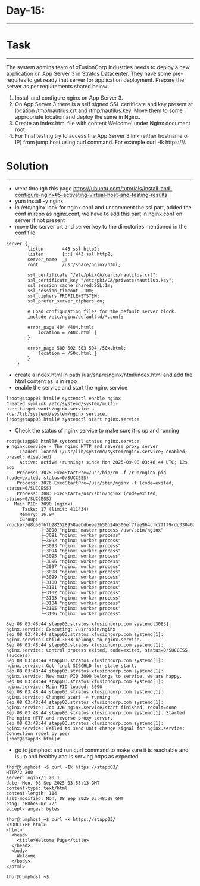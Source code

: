 # Day-15: 
---

# Task
---
The system admins team of xFusionCorp Industries needs to deploy a new application on App Server 3 in Stratos Datacenter. They have some pre-requites to get ready that server for application deployment. Prepare the server as per requirements shared below:

1. Install and configure nginx on App Server 3.
2. On App Server 3 there is a self signed SSL certificate and key present at location /tmp/nautilus.crt and /tmp/nautilus.key. Move them to some appropriate location and deploy the same in Nginx.
3. Create an index.html file with content Welcome! under Nginx document root.
4. For final testing try to access the App Server 3 link (either hostname or IP) from jump host using curl command. For example curl -Ik https://<app-server-ip>/.

# Solution
---
- went through this page https://ubuntu.com/tutorials/install-and-configure-nginx#5-activating-virtual-host-and-testing-results
- yum install -y nginx
- in /etc/nginx look for nginx.conf and uncomment the ssl part, added the conf in repo as nginx.conf, we have to add this part in nginx.conf on server if not present
- move the server crt and server key to the directories mentioned in the conf file
```
server {
        listen       443 ssl http2;
        listen       [::]:443 ssl http2;
        server_name  _;
        root         /usr/share/nginx/html;

        ssl_certificate "/etc/pki/CA/certs/nautilus.crt";
        ssl_certificate_key "/etc/pki/CA/private/nautilus.key";
        ssl_session_cache shared:SSL:1m;
        ssl_session_timeout  10m;
        ssl_ciphers PROFILE=SYSTEM;
        ssl_prefer_server_ciphers on;

        # Load configuration files for the default server block.
        include /etc/nginx/default.d/*.conf;

        error_page 404 /404.html;
            location = /40x.html {
        }

        error_page 500 502 503 504 /50x.html;
            location = /50x.html {
        }
    }
```
- create a index.html in path /usr/share/nginx/html/index.html and add the html content as is in repo
- enable the service and start the nginx service
```
[root@stapp03 html]# systemctl enable nginx
Created symlink /etc/systemd/system/multi-user.target.wants/nginx.service → /usr/lib/systemd/system/nginx.service.
[root@stapp03 html]# systemctl start nginx.service
```
- Check the status of nginx service to make sure it is up and running

```
root@stapp03 html]# systemctl status nginx.service
● nginx.service - The nginx HTTP and reverse proxy server
     Loaded: loaded (/usr/lib/systemd/system/nginx.service; enabled; preset: disabled)
     Active: active (running) since Mon 2025-09-08 03:48:44 UTC; 12s ago
    Process: 3075 ExecStartPre=/usr/bin/rm -f /run/nginx.pid (code=exited, status=0/SUCCESS)
    Process: 3076 ExecStartPre=/usr/sbin/nginx -t (code=exited, status=0/SUCCESS)
    Process: 3083 ExecStart=/usr/sbin/nginx (code=exited, status=0/SUCCESS)
   Main PID: 3090 (nginx)
      Tasks: 17 (limit: 411434)
     Memory: 16.9M
     CGroup: /docker/d8d50fbfb282528958aebdbeae3b50b24b306ef7fee964cfc7fff9cdc3304624/system.slice/nginx.service
             ├─3090 "nginx: master process /usr/sbin/nginx"
             ├─3091 "nginx: worker process"
             ├─3092 "nginx: worker process"
             ├─3093 "nginx: worker process"
             ├─3094 "nginx: worker process"
             ├─3095 "nginx: worker process"
             ├─3096 "nginx: worker process"
             ├─3097 "nginx: worker process"
             ├─3098 "nginx: worker process"
             ├─3099 "nginx: worker process"
             ├─3100 "nginx: worker process"
             ├─3101 "nginx: worker process"
             ├─3102 "nginx: worker process"
             ├─3103 "nginx: worker process"
             ├─3104 "nginx: worker process"
             ├─3105 "nginx: worker process"
             └─3106 "nginx: worker process"

Sep 08 03:48:44 stapp03.stratos.xfusioncorp.com systemd[3083]: nginx.service: Executing: /usr/sbin/nginx
Sep 08 03:48:44 stapp03.stratos.xfusioncorp.com systemd[1]: nginx.service: Child 3083 belongs to nginx.service.
Sep 08 03:48:44 stapp03.stratos.xfusioncorp.com systemd[1]: nginx.service: Control process exited, code=exited, status=0/SUCCESS (success)
Sep 08 03:48:44 stapp03.stratos.xfusioncorp.com systemd[1]: nginx.service: Got final SIGCHLD for state start.
Sep 08 03:48:44 stapp03.stratos.xfusioncorp.com systemd[1]: nginx.service: New main PID 3090 belongs to service, we are happy.
Sep 08 03:48:44 stapp03.stratos.xfusioncorp.com systemd[1]: nginx.service: Main PID loaded: 3090
Sep 08 03:48:44 stapp03.stratos.xfusioncorp.com systemd[1]: nginx.service: Changed start -> running
Sep 08 03:48:44 stapp03.stratos.xfusioncorp.com systemd[1]: nginx.service: Job 326 nginx.service/start finished, result=done
Sep 08 03:48:44 stapp03.stratos.xfusioncorp.com systemd[1]: Started The nginx HTTP and reverse proxy server.
Sep 08 03:48:44 stapp03.stratos.xfusioncorp.com systemd[1]: nginx.service: Failed to send unit change signal for nginx.service: Connection reset by peer
[root@stapp03 html]# 
```
- go to jumphost and run curl command to make sure it is reachable and is up and healthy and is serving https as expected
```
thor@jumphost ~$ curl -Ik https://stapp03/
HTTP/2 200 
server: nginx/1.20.1
date: Mon, 08 Sep 2025 03:55:13 GMT
content-type: text/html
content-length: 114
last-modified: Mon, 08 Sep 2025 03:48:28 GMT
etag: "68be520c-72"
accept-ranges: bytes

thor@jumphost ~$ curl -k https://stapp03/
<!DOCTYPE html>
<html>
  <head>
    <title>Welcome Page</title>
  </head>
  <body>
    Welcome
  </body>
</html>

thor@jumphost ~$ 
```

